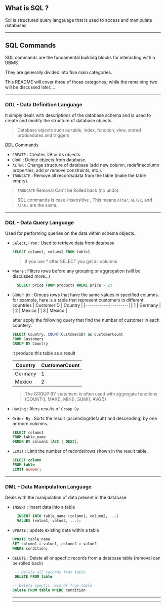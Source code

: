 ## What is SQL ?
Sql is structured query langauage that is used to access and manipulate databases

---
## SQL Commands 
SQL commands are the fundamental building blocks for interacting with a DBMS.

They are generally divided into five main categories.

This README will cover three of those categories, while the remaining two will be discussed later....

---
### DDL - Data Definition Language
It simply deals with descriptions of the database schema and is used to create and modify the structure of database objects.

> Database objects such as table, index, function, view, stored prodcedutes and triggers

DDL Commands 
- `CREATE` : Creates DB or its objects.
- `DROP` : Delete objects from database.
- `ALTER` : Change structure of database (add new column, redefinecolumn properties, add or remove constraints, etc.).
- `TRUNCATE` : Remove all records/data from the table (make the table empty).

> `TRUNCATE` Removal Can't be Rolled back (no undo).

> SQL commands is case-insensitive , This means `Alter`, `ALTER`, and `AltEr` are the same.
---
### DQL - Data Query Language
Used for performing queries on the data within schema objects.
- `Select`, `From` : Used to retrieve data from database 

  ```sql
  SELECT column1, colums2 FROM table1
  ```
  > if you use * after SELECT you get all columns
- `Where` : Filters rows before any grouping or aggregation (will be discussed more...)
  ```sql
    SELECT price FROM products WHERE price > 23
  ```
- `GROUP BY` : Groups rows that have the same values in specified columns.
  for example, here is a table that represent customers in different countries
  | CustomerID | Country |
  |------------|---------|
  | 1          | Germany |
  | 2          | Mexico  |
  | 3          | Mexico  |

  after apply the following query that find the number of customer in each countery.
  ```sql
  SELECT Country, COUNT(CustomerID) as CustomerCount
  FROM Customers
  GROUP BY Country
  ```
  it produce this table as a result
  
    | Country | CustomerCount |
    |------------|---------|
    | Germany        | 1 |
    | Mexico         | 2  |
  > The GROUP BY statement is often used with aggregate functions (COUNT(), MAX(), MIN(), SUM(), AVG())

- `Having` : filers results of `Group By`.
- `Order By` : Sorts the result (ascending(default) and descending) by one or more columns.
  ```sql
  SELECT column1
  FROM table_name
  ORDER BY column1 [ASC | DESC];
  ```
- `LIMIT` : Limit the number of records/rows shown in the result table.
  ```sql
  SELECT column
  FROM table
  LIMIT number;
  ```

---
### DML - Data Manipulation Language
Deals with the manipulation of data present in the database

- `INSERT` : insert data into a table 

  ```sql
    INSERT INTO table_name (column1, column2, ...)
    VALUES (value1, value2, ...);
  ```
- `UPDATE` : update existing data within a table

  ```sql
  UPDATE table_name
  SET column1 = value1, column2 = value2
  WHERE condition;
  ```
- `DELETE` : Delete all or specfic records from a database table (removal can be rolled back)

  ```sql
   -- Delete all records from table
   DELETE FROM table 
  ```
  ```sql
  -- Delete specfic records from table
  Delete FROM table WHERE condition
  ```
  
  ---
  ---
